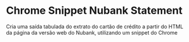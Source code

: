 # Chrome Snippet Nubank Statement

Cria uma saída tabulada do extrato do cartão de crédito a partir do HTML da página da versão web do Nubank, utilizando um snippet do Chrome

